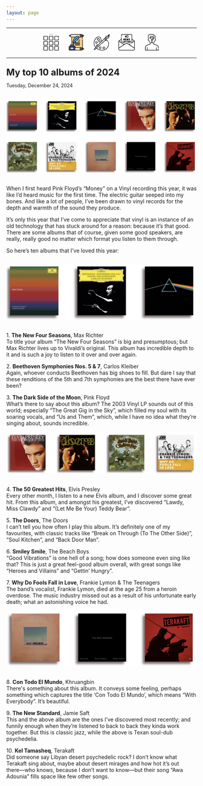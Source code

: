 ```yaml
---
layout: page
---
```

<center>
<hr width="100%" size="3">
<div class="container">
        <a href="https://ellisjalia.com"><img src="/assets/icons/menu-bw.png" style="width:43px;height:43px;justify-content:center;display:inline-block;border:1px;margin: 0px 8px;padding:2px;"/></a>
        <a href="https://ellisjalia.com/essays"><img src="/assets/icons/quill.png" style="width:43px;height:43px;justify-content:center;display:inline-block;border:1px;margin: 0px 8px;padding:2px;"/></a>
        <a href="https://ellisjalia.com/art"><img src="/assets/icons/paint-palette-bw.png" style="width:43px;height:43px;justify-content:center;display:inline-block;border:1px;margin: 0px 8px;padding:2px;"/></a>
        <a href="https://ellisjalia.com/newsletter"><img src="/assets/icons/newsletter-bw.png" style="width:443px2px;height:43px;justify-content:center;display:inline-block;border:1px;margin: 0px 8px;padding:2px;"/></a>
        <a href="https://ellisjalia.com/about"><img src="/assets/icons/unknown-bw.png" style="width:43px;height:43px;justify-content:center;display:inline-block;border:1px;margin: 0px 8px;padding:2px;"/></a>
 </div>
  <hr width="100%" size="3">
  </center>

<p style="font-size:1.7em; margin-bottom:0"><strong>My top 10 albums of 2024</strong></p>
<p style="font-size:0.9em;">Tuesday, December 24, 2024</p>
<img src="/assets/images/albums.png" style="margin-bottom:1em; margin-top:1em;"><br>

<p>When I first heard Pink Floyd’s “Money” on a Vinyl recording this year, it was like I’d heard music for the first time. The electric guitar seeped into my bones. And like a lot of people, I’ve been drawn to vinyl records for the depth and warmth of the sound they produce.</p>

<p>It’s only this year that I’ve come to appreciate that vinyl is an instance of an old technology that has stuck around for a reason: because it’s that good. There are some albums that of course, given some good speakers, are really, really good no matter which format you listen to them through.</p>

<p>So here’s ten albums that I’ve loved this year:</p>

<img src="/assets/images/albums-1.png" style="margin-bottom:1em; margin-top:1em;">

<p style="margin-bottom:0;">1. <b>The New Four Seasons</b>, Max Richter</p>
To title your album “The New Four Seasons” is big and presumptous; but Max Richter lives up to Vivaldi’s original. This album has incredible depth to it and is such a joy to listen to it over and over again.

<p style="margin-bottom:0;">2. <b>Beethoven Symphonies Nos. 5 & 7</b>, Carlos Kleiber</p>
Again, whoever conducts Beethoven has big shoes to fill. But dare I say that these renditions of the 5th and 7th symphonies are the best there have ever been?

<p style="margin-bottom:0;">3. <b>The Dark Side of the Moon</b>, Pink Floyd</p>
What’s there to say about this album? The 2003 Vinyl LP sounds out of this world; especially “The Great Gig in the Sky”, which filled my soul with its soaring vocals, and “Us and Them”, which, while I have no idea what they’re singing about, sounds incredible.

<img src="/assets/images/albums-2.png" style="margin-bottom:1em; margin-top:1em;">

<p style="margin-bottom:0;">4. <b>The 50 Greatest Hits</b>, Elvis Presley</p>
Every other month, I listen to a new Elvis album, and I discover some great hit. From this album, and amongst his greatest, I’ve discovered “Lawdy, Miss Clawdy” and “(Let Me Be Your) Teddy Bear”.

<p style="margin-bottom:0;">5. <b>The Doors</b>, The Doors</p>
I can’t tell you how often I play this album. It’s definitely one of my favourites, with classic tracks like “Break on Through (To The Other Side)”, “Soul Kitchen”, and “Back Door Man”.

<p style="margin-bottom:0;">6. <b>Smiley Smile</b>, The Beach Boys</p>
“Good Vibrations” is one hell of a song; how does someone even sing like that? This is just a great feel-good album overall, with great songs like “Heroes and Villains” and “Gettin’ Hungry”.

<p style="margin-bottom:0;">7. <b>Why Do Fools Fall in Love</b>, Frankie Lymon & The Teenagers</p>
The band’s vocalist, Frankie Lymon, died at the age 25 from a heroin overdose. The music industry missed out as a result of his unfortunate early death; what an astonishing voice he had.

<img src="/assets/images/albums-3.png" style="margin-bottom:1em; margin-top:1em;">

<p style="margin-bottom:0;">8. <b>Con Todo El Mundo</b>, Khruangbin</p>
There's something about this album. It conveys some feeling, perhaps something which captures the title ‘Con Todo El Mundo’, which means “With Everybody”. It’s beautiful.

<p style="margin-bottom:0;">9. <b>The New Standard</b>, Jamie Saft</p>
This and the above album are the ones I’ve discovered most recently; and funnily enough when they’re listened to back to back they kinda work together. But this is classic jazz, while the above is Texan soul-dub psychedelia.

<p style="margin-bottom:0;">10. <b>Kel Tamasheq</b>, Terakaft</p>
Did someone say Libyan desert psychedelic rock? I don’t know what Terakaft sing about, maybe about desert mirages and how hot it’s out there––who knows, because I don’t want to know––but their song “Awa Adounia” fills space like few other songs.


